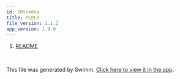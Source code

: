 ```yaml
---
id: 10txk6na
title: PLPL3
file_version: 1.1.2
app_version: 1.9.0
---
```


<!-- Steps - Do not remove this comment -->
1. [README](readme.245f3.sw.md)


<br/>

This file was generated by Swimm. [Click here to view it in the app](http://localhost:5001/repos/ls4DA2fLasmQuEbT4ipw/playlists/10txk6na).
